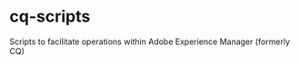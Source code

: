 cq-scripts
==========

Scripts to facilitate operations within Adobe Experience Manager (formerly CQ)
